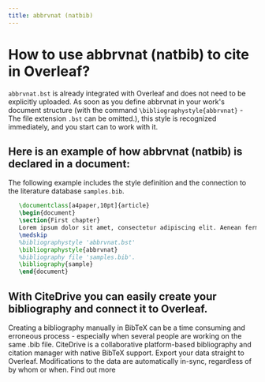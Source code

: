 ```yaml
---
title: abbrvnat (natbib)
---
```


# How to use abbrvnat (natbib) to cite in Overleaf? 
`abbrvnat.bst` is already integrated with Overleaf and does not need to be explicitly uploaded. As soon as you define abbrvnat in your work's document structure (with the command `\bibliographystyle{abbrvnat}` - The file extension `.bst` can be omitted.), this style is recognized immediately, and you start can to work with it.

## Here is an example of how abbrvnat (natbib) is declared in a document:
The following example includes the style definition and the connection to the literature database `samples.bib`.
```tex
   \documentclass[a4paper,10pt]{article}
   \begin{document}
   \section{First chapter}
   Lorem ipsum dolor sit amet, consectetur adipiscing elit. Aenean fermentum justo massa, ut maximus mauris sodales et. Aenean vel elit a erat rhoncus pharetra.
   \medskip
   %bibliographystyle 'abbrvnat.bst'
   \bibliographystyle{abbrvnat}
   %bibliography file 'samples.bib'.
   \bibliography{sample}
   \end{document}
```

## With CiteDrive you can easily create your bibliography and connect it to Overleaf. 
Creating a bibliography manually in BibTeX can be a time consuming and erroneous process - especially when several people are working on the same .bib file. CiteDrive is a collaborative platform-based bibliography and citation manager with native BibTeX support. Export your data straight to Overleaf. Modifications to the data are automatically in-sync, regardless of by whom or when. Find out more
